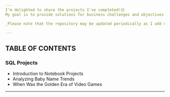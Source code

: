 ```yaml
---
I’m delighted to share the projects I've completed!😊 
My goal is to provide solutions for business challenges and objectives while enhancing my SQL querying skills.

_Please note that the repository may be updated periodically as I add new completed projects._

---
```

## TABLE OF CONTENTS
### SQL Projects
- Introduction to Notebook Projects
- Analyzing Baby Name Trends
- When Was the Golden Era of Video Games



---
